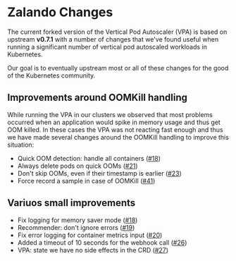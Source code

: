 # Zalando Changes

The current forked version of the Vertical Pod Autoscaler (VPA) is based on
upstream **v0.7.1** with a number of changes that we've found useful when
running a significant number of vertical pod autoscaled workloads in
Kubernetes.

Our goal is to eventually upstream most or all of these changes for the good of
the Kubernetes community.

## Improvements around OOMKill handling

While running the VPA in our clusters we observed that most problems occurred
when an application would spike in memory usage and thus get OOM killed. In
these cases the VPA was not reacting fast enough and thus we have made several
changes around the OOMKill handling to improve this situation:

* Quick OOM detection: handle all containers ([#18](https://github.com/zalando-incubator/autoscaler/pull/18))
* Always delete pods on quick OOMs ([#21](https://github.com/zalando-incubator/autoscaler/pull/21))
* Don't skip OOMs, even if their timestamp is earlier ([#23](https://github.com/zalando-incubator/autoscaler/pull/23))
* Force record a sample in case of OOMKill ([#41](https://github.com/zalando-incubator/autoscaler/pull/41))

## Variuos small improvements

* Fix logging for memory saver mode ([#18](https://github.com/zalando-incubator/autoscaler/pull/18))
* Recommender: don't ignore errors ([#19](https://github.com/zalando-incubator/autoscaler/pull/19))
* Fix error logging for container metrics input ([#20](https://github.com/zalando-incubator/autoscaler/pull/20))
* Added a timeout of 10 seconds for the webhook call ([#26](https://github.com/zalando-incubator/autoscaler/pull/26))
* VPA: state we have no side effects in the CRD ([#27](https://github.com/zalando-incubator/autoscaler/pull/27))
